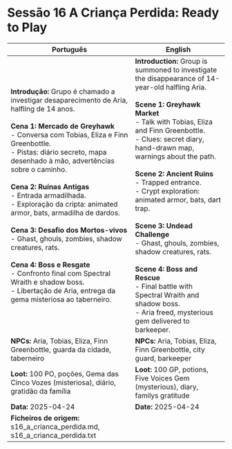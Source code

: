 # Sessão 16  A Criança Perdida: Ready to Play

| Português | English |
|-----------|---------|
| **Introdução:** Grupo é chamado a investigar desaparecimento de Aria, halfling de 14 anos.<br><br>**Cena 1: Mercado de Greyhawk**<br>- Conversa com Tobias, Eliza e Finn Greenbottle.<br>- Pistas: diário secreto, mapa desenhado à mão, advertências sobre o caminho.<br><br>**Cena 2: Ruínas Antigas**<br>- Entrada armadilhada.<br>- Exploração da cripta: animated armor, bats, armadilha de dardos.<br><br>**Cena 3: Desafio dos Mortos-vivos**<br>- Ghast, ghouls, zombies, shadow creatures, rats.<br><br>**Cena 4: Boss e Resgate**<br>- Confronto final com Spectral Wraith e shadow boss.<br>- Libertação de Aria, entrega da gema misteriosa ao taberneiro.<br> | **Introduction:** Group is summoned to investigate the disappearance of 14-year-old halfling Aria.<br><br>**Scene 1: Greyhawk Market**<br>- Talk with Tobias, Eliza and Finn Greenbottle.<br>- Clues: secret diary, hand-drawn map, warnings about the path.<br><br>**Scene 2: Ancient Ruins**<br>- Trapped entrance.<br>- Crypt exploration: animated armor, bats, dart trap.<br><br>**Scene 3: Undead Challenge**<br>- Ghast, ghouls, zombies, shadow creatures, rats.<br><br>**Scene 4: Boss and Rescue**<br>- Final battle with Spectral Wraith and shadow boss.<br>- Aria freed, mysterious gem delivered to barkeeper.<br> |
| **NPCs:** Aria, Tobias, Eliza, Finn Greenbottle, guarda da cidade, taberneiro | **NPCs:** Aria, Tobias, Eliza, Finn Greenbottle, city guard, barkeeper |
| **Loot:** 100 PO, poções, Gema das Cinco Vozes (misteriosa), diário, gratidão da família | **Loot:** 100 GP, potions, Five Voices Gem (mysterious), diary, familys gratitude |
| **Data:** 2025-04-24 | **Date:** 2025-04-24 |
| **Ficheiros de origem:** s16_a_crianca_perdida.md, s16_a_crianca_perdida.txt |


















